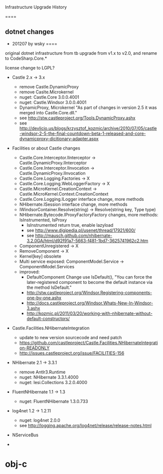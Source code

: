 Infrastructure Upgrade History

====

## dotnet changes

* 201207 by wsky
====

original dotnet infrastructure from tb upgrade from v1.x to v2.0, and rename to CodeSharp.Core.*

license change to LGPL?

- Castle 2.x -> 3.x
	- remove Castle.DynamicProxy
	- remove Caslte.Microkernel
	- nuget: Castle.Core 3.0.0.4001
	- nuget: Castle.Windsor 3.0.0.4001
	- DynamicProxy, Microkernel "As part of changes in version 2.5 it was merged into Castle.Core.dll." 
	- see http://stw.castleproject.org/Tools.DynamicProxy.ashx
	- see http://devlicio.us/blogs/krzysztof_kozmic/archive/2010/07/05/castle-windsor-2-5-the-final-countdown-beta-1-released-and-core-dynamicproxy-dicitionary-adapter.aspx

- Facilities or about Castle changes
	- Castle.Core.Interceptor.IInterceptor -> Castle.DynamicProxy.IInterceptor
	- Castle.Core.Interceptor.IInvocation -> Castle.DynamicProxy.IInvocation
	- Castle.Core.Logging.Factories -> X
	- Castle.Core.Logging.WebLoggerFactory -> X
	- Castle.MicroKernel.CreationContext -> Castle.MicroKernel.Context.CreationContext
	- Castle.Core.Logging.ILogger interface change, more methods
	- NHibernate.ISession interface change, more methods
	- IWindsorContainer.Resolve(string) -> Resolve(string key, Type type)
	- NHibernate.Bytecode.IProxyFactoryFactory changes, more methods: IsInstrumented, IsProxy
		- IsInstrumented return true, enable lazyload
		- see http://www.digipedia.pl/usenet/thread/17921/600/
		- see http://mausch.github.com/nhibernate-3.2.0GA/html/d92f91a7-5663-f481-1bd7-3625741962c2.htm
	- ComponentUnregistered -> X
	- RemoveComponent -> X
	- Kernel[key] obsolete
	- Multi service exposed: ComponentModel.Service -> ComponentModel.Services
	- improved: 
		- DefaultComponent Change use IsDefault(), "You can force the later-registered component to become the default instance via the method IsDefault."
		- http://stw.castleproject.org/Windsor.Registering-components-one-by-one.ashx
		- http://docs.castleproject.org/Windsor.Whats-New-In-Windsor-3.ashx
		- http://kozmic.pl/2011/03/20/working-with-nhibernate-without-default-constructors/
- Castle.Facilities.NHibernateIntegration
	- update to new version sourcecode and need patch
	- https://github.com/castleproject/Castle.Facilities.NHibernateIntegration-READONLY
	- http://issues.castleproject.org/issue/FACILITIES-156
	
- NHibernate 2.1 -> 3.3.1
	- remove Antlr3.Runtime
	- nuget: NHibernate 3.3.1.4000
	- nuget: Iesi.Collections 3.2.0.4000

- FluentNHibernate 1.1 -> 1.3
	- nuget: FluentNHibernate 1.3.0.733

- log4net 1.2 -> 1.2.11
	- nuget: log4net 2.0.0
	- see http://logging.apache.org/log4net/release/release-notes.html

- NServiceBus

- 

# obj-c





